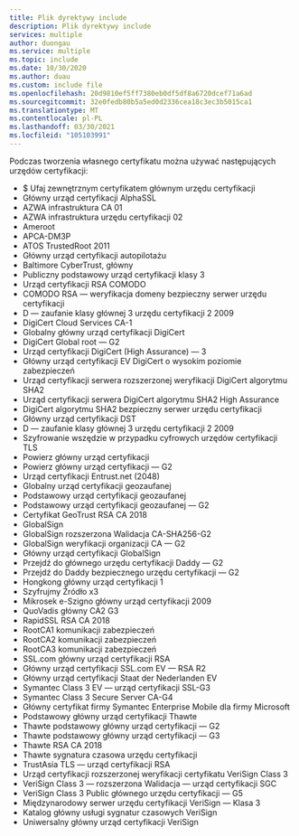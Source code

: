 ```yaml
---
title: Plik dyrektywy include
description: Plik dyrektywy include
services: multiple
author: duongau
ms.service: multiple
ms.topic: include
ms.date: 10/30/2020
ms.author: duau
ms.custom: include file
ms.openlocfilehash: 20d9810ef5ff7380eb0df5df8a6720dcef71a6ad
ms.sourcegitcommit: 32e0fedb80b5a5ed0d2336cea18c3ec3b5015ca1
ms.translationtype: MT
ms.contentlocale: pl-PL
ms.lasthandoff: 03/30/2021
ms.locfileid: "105103991"
---
```

Podczas tworzenia własnego certyfikatu można używać następujących urzędów certyfikacji:

- $ Ufaj zewnętrznym certyfikatem głównym urzędu certyfikacji
- Główny urząd certyfikacji AlphaSSL
- AZWA infrastruktura CA 01
- AZWA infrastruktura urzędu certyfikacji 02
- Ameroot
- APCA-DM3P
- ATOS TrustedRoot 2011
- Główny urząd certyfikacji autopilotażu
- Baltimore CyberTrust, główny
- Publiczny podstawowy urząd certyfikacji klasy 3
- Urząd certyfikacji RSA COMODO
- COMODO RSA — weryfikacja domeny bezpieczny serwer urzędu certyfikacji
- D — zaufanie klasy głównej 3 urzędu certyfikacji 2 2009
- DigiCert Cloud Services CA-1
- Globalny główny urząd certyfikacji DigiCert
- DigiCert Global root — G2
- Urząd certyfikacji DigiCert (High Assurance) — 3
- Główny urząd certyfikacji EV DigiCert o wysokim poziomie zabezpieczeń
- Urząd certyfikacji serwera rozszerzonej weryfikacji DigiCert algorytmu SHA2
- Urząd certyfikacji serwera DigiCert algorytmu SHA2 High Assurance
- DigiCert algorytmu SHA2 bezpieczny serwer urzędu certyfikacji
- Główny urząd certyfikacji DST
- D — zaufanie klasy głównej 3 urzędu certyfikacji 2 2009
- Szyfrowanie wszędzie w przypadku cyfrowych urzędów certyfikacji TLS
- Powierz główny urząd certyfikacji
- Powierz główny urząd certyfikacji — G2
- Urząd certyfikacji Entrust.net (2048)
- Globalny urząd certyfikacji geozaufanej
- Podstawowy urząd certyfikacji geozaufanej
- Podstawowy urząd certyfikacji geozaufanej — G2
- Certyfikat GeoTrust RSA CA 2018
- GlobalSign
- GlobalSign rozszerzona Walidacja CA-SHA256-G2
- GlobalSign weryfikacji organizacji CA — G2
- Główny urząd certyfikacji GlobalSign
- Przejdź do głównego urzędu certyfikacji Daddy — G2
- Przejdź do Daddy bezpiecznego urzędu certyfikacji — G2
- Hongkong główny urząd certyfikacji 1
- Szyfrujmy Źródło x3
- Mikrosek e-Szigno główny urząd certyfikacji 2009
- QuoVadis główny CA2 G3
- RapidSSL RSA CA 2018
- RootCA1 komunikacji zabezpieczeń
- RootCA2 komunikacji zabezpieczeń
- RootCA3 komunikacji zabezpieczeń
- SSL.com główny urząd certyfikacji RSA
- Główny urząd certyfikacji SSL.com EV — RSA R2
- Główny urząd certyfikacji Staat der Nederlanden EV
- Symantec Class 3 EV — urząd certyfikacji SSL-G3
- Symantec Class 3 Secure Server CA-G4
- Główny certyfikat firmy Symantec Enterprise Mobile dla firmy Microsoft
- Podstawowy główny urząd certyfikacji Thawte
- Thawte podstawowy główny urząd certyfikacji — G2
- Thawte podstawowy główny urząd certyfikacji — G3
- Thawte RSA CA 2018
- Thawte sygnatura czasowa urzędu certyfikacji
- TrustAsia TLS — urząd certyfikacji RSA
- Urząd certyfikacji rozszerzonej weryfikacji certyfikatu VeriSign Class 3
- VeriSign Class 3 — rozszerzona Walidacja — urząd certyfikacji SGC
- VeriSign Class 3 Public głównego urzędu certyfikacji — G5
- Międzynarodowy serwer urzędu certyfikacji VeriSign — Klasa 3
- Katalog główny usługi sygnatur czasowych VeriSign
- Uniwersalny główny urząd certyfikacji VeriSign
